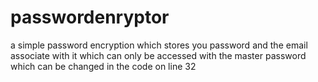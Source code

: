 # passwordenryptor
a simple password encryption which stores you password and the email associate with it which can only be accessed with the master password which can be changed in the code on line 32 
